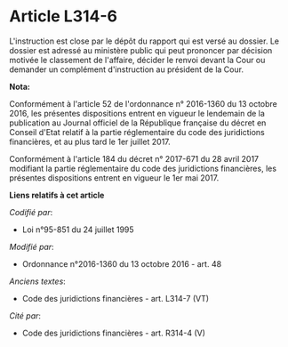 # Article L314-6

L'instruction est close par le dépôt du rapport qui est versé au dossier. Le dossier est adressé au ministère public qui peut
prononcer par décision motivée le classement de l'affaire, décider le renvoi devant la Cour ou demander un complément
d'instruction au président de la Cour.

**Nota:**

Conformément à l'article 52 de l'ordonnance n° 2016-1360 du 13 octobre 2016, les présentes dispositions entrent en vigueur le
lendemain de la publication au Journal officiel de la République française du décret en Conseil d'Etat relatif à la partie
réglementaire du code des juridictions financières, et au plus tard le 1er juillet 2017.

Conformément à l'article 184 du décret n° 2017-671 du 28 avril 2017 modifiant la partie réglementaire du code des
juridictions financières, les présentes dispositions entrent en vigueur le 1er mai 2017.

**Liens relatifs à cet article**

_Codifié par_:

  - Loi n°95-851 du 24 juillet 1995

_Modifié par_:

  - Ordonnance n°2016-1360 du 13 octobre 2016 - art. 48

_Anciens textes_:

  - Code des juridictions financières - art. L314-7 (VT)

_Cité par_:

  - Code des juridictions financières - art. R314-4 (V)
